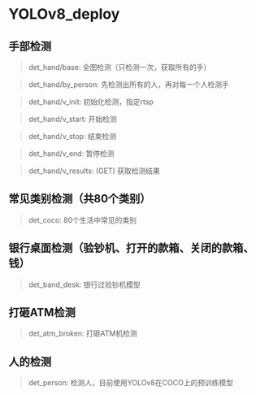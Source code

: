 # YOLOv8_deploy
## 手部检测
> det_hand/base: 全图检测（只检测一次，获取所有的手）

> det_hand/by_person: 先检测出所有的人，再对每一个人检测手

> det_hand/v_init: 初始化检测，指定rtsp

> det_hand/v_start: 开始检测

> det_hand/v_stop: 结束检测

> det_hand/v_end: 暂停检测

> det_hand/v_results: (GET) 获取检测结果

## 常见类别检测（共80个类别）
> det_coco: 80个生活中常见的类别

## 银行桌面检测（验钞机、打开的款箱、关闭的款箱、钱）
> det_band_desk: 银行过验钞机模型

## 打砸ATM检测
> det_atm_broken: 打砸ATM机检测

## 人的检测
> det_person: 检测人，目前使用YOLOv8在COCO上的预训练模型
> 